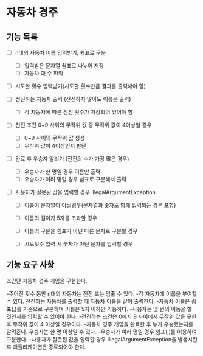 # 자동차 경주

## 기능 목록
- [ ] n대의 자동차 이름 입력받기, 쉼표로 구분
    - [ ] 입력받은 문자열 쉼표로 나누어 저장
    - [ ] 자동차 대 수 파악

- [ ] 시도할 횟수 입력받기(시도할 횟수만큼 결과를 출력해야 함)

- [ ] 전진하는 자동차 출력 (전진하지 않아도 이름은 출력)
    - [ ] 각 자동차에 따른 전진 횟수가 저장되어 있어야 함

- [ ] 전진 조건 0~9 사위의 무작위 값 중 무작위 값이 4이상일 경우
    - [ ] 0~9 사이의 무작위 값 생성
    - [ ] 무작위 값이 4이상인지 판단

- [ ] 완료 후 우승자 알리기 (전진의 수가 가장 많은 경우)
    - [ ] 우승자가 한 명일 경우 이름만 출력
    - [ ] 우승자가 여려 명일 경우 쉼표로 구분해서 출력

- [ ] 사용자가 잘못된 값을 입력할 경우 IllegalArgumentException
    - [ ] 이름이 문자열이 아닐경우(문자열과 숫자도 함께 입력되는 경우 포함)
    - [ ] 이름의 길이가 5자를 초과할 경우
    - [ ] 이름의 구분을 쉼표가 아닌 다른 문자로 구분할 경우
    - [ ] 시도횟수 입력 시 숫자가 아닌 문자를 입력할 경우


## 기능 요구 사항
초간단 자동차 경주 게임을 구현한다.

-주어진 횟수 동안 n대의 자동차는 전진 또는 멈출 수 있다.
-각 자동차에 이름을 부여할 수 있다. 전진하는 자동차를 출력할 때 자동차 이름을 같이 출력한다.
-자동차 이름은 쉼표(,)를 기준으로 구분하며 이름은 5자 이하만 가능하다.
-사용자는 몇 번의 이동을 할 것인지를 입력할 수 있어야 한다.
-전진하는 조건은 0에서 9 사이에서 무작위 값을 구한 후 무작위 값이 4 이상일 경우이다.
-자동차 경주 게임을 완료한 후 누가 우승했는지를 알려준다. 우승자는 한 명 이상일 수 있다.
-우승자가 여러 명일 경우 쉼표(,)를 이용하여 구분한다.
-사용자가 잘못된 값을 입력할 경우 IllegalArgumentException을 발생시킨 후 애플리케이션은 종료되어야 한다.
